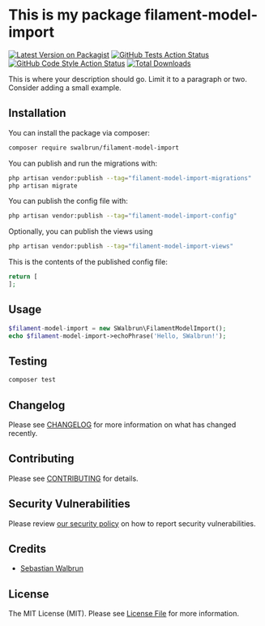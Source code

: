 # This is my package filament-model-import

[![Latest Version on Packagist](https://img.shields.io/packagist/v/swalbrun/filament-model-import.svg?style=flat-square)](https://packagist.org/packages/swalbrun/filament-model-import)
[![GitHub Tests Action Status](https://img.shields.io/github/workflow/status/swalbrun/filament-model-import/run-tests?label=tests)](https://github.com/swalbrun/filament-model-import/actions?query=workflow%3Arun-tests+branch%3Amain)
[![GitHub Code Style Action Status](https://img.shields.io/github/workflow/status/swalbrun/filament-model-import/Check%20&%20fix%20styling?label=code%20style)](https://github.com/swalbrun/filament-model-import/actions?query=workflow%3A"Check+%26+fix+styling"+branch%3Amain)
[![Total Downloads](https://img.shields.io/packagist/dt/swalbrun/filament-model-import.svg?style=flat-square)](https://packagist.org/packages/swalbrun/filament-model-import)



This is where your description should go. Limit it to a paragraph or two. Consider adding a small example.

## Installation

You can install the package via composer:

```bash
composer require swalbrun/filament-model-import
```

You can publish and run the migrations with:

```bash
php artisan vendor:publish --tag="filament-model-import-migrations"
php artisan migrate
```

You can publish the config file with:

```bash
php artisan vendor:publish --tag="filament-model-import-config"
```

Optionally, you can publish the views using

```bash
php artisan vendor:publish --tag="filament-model-import-views"
```

This is the contents of the published config file:

```php
return [
];
```

## Usage

```php
$filament-model-import = new SWalbrun\FilamentModelImport();
echo $filament-model-import->echoPhrase('Hello, SWalbrun!');
```

## Testing

```bash
composer test
```

## Changelog

Please see [CHANGELOG](CHANGELOG.md) for more information on what has changed recently.

## Contributing

Please see [CONTRIBUTING](.github/CONTRIBUTING.md) for details.

## Security Vulnerabilities

Please review [our security policy](../../security/policy) on how to report security vulnerabilities.

## Credits

- [Sebastian Walbrun](https://github.com/sWalbrun)

## License

The MIT License (MIT). Please see [License File](LICENSE.md) for more information.
